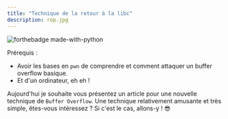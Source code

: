 ```yaml
---
title: "Technique de la retour à la libc"
description: rop.jpg
---
```


![forthebadge made-with-python](https://media.giphy.com/media/xT9IgG50Fb7Mi0prBC/giphy.gif)

Prérequis :
- Avoir les bases en `pwn` de comprendre et comment attaquer un buffer overflow basique.
- Et d'un ordinateur, eh eh !

Aujourd'hui je souhaite vous présentez un article pour une nouvelle technique de `Buffer Overflow`. Une technique relativement amusante et très simple, êtes-vous intéressez ? Si c'est le cas, allons-y ! :sunglasses:
